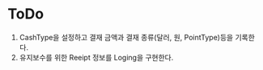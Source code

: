 # ToDo

1. CashType을 설정하고 결재 금액과 결재 종류(달러, 원, PointType)등을 기록한다.
2. 유지보수를 위한 Reeipt 정보를 Loging을 구현한다.
